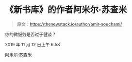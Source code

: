 # 《新书库》的作者阿米尔·苏查米

> 原文：<https://thenewstack.io/author/amir-souchami/>

你的微服务是否过于健谈？

2019 年 11 月 12 日上午 6:58

阿米尔·苏查米